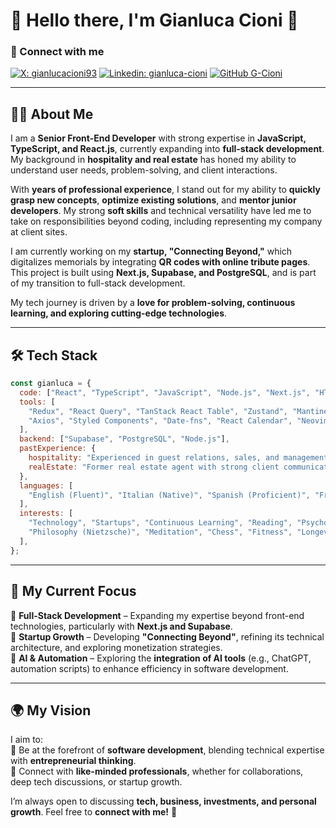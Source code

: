 # 🚀 Hello there, I'm Gianluca Cioni 👋  

### 📌 Connect with me  

[![X: gianlucacioni93](https://img.shields.io/twitter/follow/gianlucacioni93?style=social)](https://x.com/gianlucacioni93)
[![Linkedin: gianluca-cioni](https://img.shields.io/badge/-gianluca--cioni-blue?style=flat-square&logo=Linkedin&logoColor=white&link=https://www.linkedin.com/in/gianluca-cioni/)](https://www.linkedin.com/in/gianluca-cioni/)
[![GitHub G-Cioni](https://img.shields.io/github/followers/G-Cioni?label=follow&style=social)](https://github.com/G-Cioni)

---

## 👨‍💻 About Me  
I am a **Senior Front-End Developer** with strong expertise in **JavaScript, TypeScript, and React.js**, currently expanding into **full-stack development**. My background in **hospitality and real estate** has honed my ability to understand user needs, problem-solving, and client interactions.  

With **years of professional experience**, I stand out for my ability to **quickly grasp new concepts**, **optimize existing solutions**, and **mentor junior developers**. My strong **soft skills** and technical versatility have led me to take on responsibilities beyond coding, including representing my company at client sites.  

I am currently working on my **startup, "Connecting Beyond,"** which digitalizes memorials by integrating **QR codes with online tribute pages**. This project is built using **Next.js, Supabase, and PostgreSQL**, and is part of my transition to full-stack development.  

My tech journey is driven by a **love for problem-solving, continuous learning, and exploring cutting-edge technologies**.  

---

## 🛠️ Tech Stack  

```javascript
const gianluca = {
  code: ["React", "TypeScript", "JavaScript", "Node.js", "Next.js", "HTML", "CSS", "SCSS"],
  tools: [
    "Redux", "React Query", "TanStack React Table", "Zustand", "Mantine", "i18next",
    "Axios", "Styled Components", "Date-fns", "React Calendar", "Neovim"
  ],
  backend: ["Supabase", "PostgreSQL", "Node.js"],
  pastExperience: {
    hospitality: "Experienced in guest relations, sales, and management in the hospitality industry",
    realEstate: "Former real estate agent with strong client communication skills",
  },
  languages: [
    "English (Fluent)", "Italian (Native)", "Spanish (Proficient)", "French (Beginner)"
  ],
  interests: [
    "Technology", "Startups", "Continuous Learning", "Reading", "Psychology",
    "Philosophy (Nietzsche)", "Meditation", "Chess", "Fitness", "Longevity"
  ],
};
```

---

## 🚀 My Current Focus  
🔹 **Full-Stack Development** – Expanding my expertise beyond front-end technologies, particularly with **Next.js and Supabase**.  
🔹 **Startup Growth** – Developing **"Connecting Beyond"**, refining its technical architecture, and exploring monetization strategies.  
🔹 **AI & Automation** – Exploring the **integration of AI tools** (e.g., ChatGPT, automation scripts) to enhance efficiency in software development.  

---

## 🌍 My Vision  
I aim to:  
🚀 Be at the forefront of **software development**, blending technical expertise with **entrepreneurial thinking**.  
🤝 Connect with **like-minded professionals**, whether for collaborations, deep tech discussions, or startup growth.  

I’m always open to discussing **tech, business, investments, and personal growth**. Feel free to **connect with me!** 🚀
